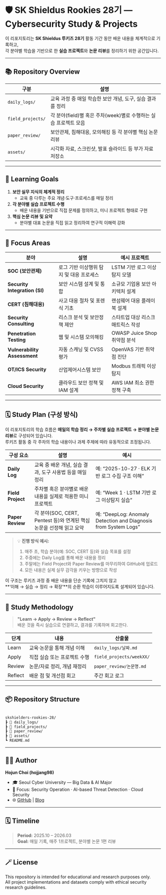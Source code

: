 # 🛡️ SK Shieldus Rookies 28기 — Cybersecurity Study & Projects

이 리포지토리는 **SK Shieldus 루키즈 28기** 활동 기간 동안 배운 내용을 체계적으로 기록하고,  
각 분야별 학습을 기반으로 한 **실습 프로젝트**와 **논문 리뷰**를 정리하기 위한 공간입니다.

---

## 📚 Repository Overview

| 구분 | 설명 |
|------|------|
| `daily_logs/` | 교육 과정 중 매일 학습한 보안 개념, 도구, 실습 결과를 정리 |
| `field_projects/` | 각 분야(field)별 혹은 주차(week)별로 수행하는 실습 프로젝트 모음 |
| `paper_review/` | 보안관제, 침해대응, 모의해킹 등 각 분야별 핵심 논문 리뷰 |
| `assets/` | 시각화 자료, 스크린샷, 발표 슬라이드 등 부가 자료 저장소 |

---

## 🧭 Learning Goals

1. **보안 실무 지식의 체계적 정리**
   - 교육 중 다루는 주요 개념·도구·프로세스를 매일 정리
2. **각 분야별 실습 프로젝트 수행**
   - 배운 내용을 기반으로 직접 문제를 정의하고, 미니 프로젝트 형태로 구현
3. **핵심 논문 리뷰 및 요약**
   - 분야별 대표 논문을 직접 읽고 정리하여 연구적 이해력 강화

---

## 🧩 Focus Areas

| 분야 | 설명 | 예시 프로젝트 |
|------|------|----------------|
| **SOC (보안관제)** | 로그 기반 이상행위 탐지 및 대응 프로세스 | LSTM 기반 로그 이상탐지 모델 |
| **Security Integration (SI)** | 보안 시스템 설계 및 통합 | 소규모 기업용 보안 아키텍처 설계 |
| **CERT (침해대응)** | 사고 대응 절차 및 포렌식 기초 | 랜섬웨어 대응 플레이북 설계 |
| **Security Consulting** | 리스크 분석 및 보안정책 제안 | 스타트업 대상 리스크 매트릭스 작성 |
| **Penetration Testing** | 웹 및 시스템 모의해킹 | OWASP Juice Shop 취약점 분석 |
| **Vulnerability Assessment** | 자동 스캐닝 및 CVSS 평가 | OpenVAS 기반 취약점 진단 |
| **OT/ICS Security** | 산업제어시스템 보안 | Modbus 트래픽 이상 탐지 |
| **Cloud Security** | 클라우드 보안 정책 및 IAM 설계 | AWS IAM 최소 권한 정책 구축 |

---

## 🗓️ Study Plan (구성 방식)

이 리포지토리의 학습 흐름은 **매일의 학습 정리 → 주차별 실습 프로젝트 → 분야별 논문 리뷰**로 구성되어 있습니다.  
루키즈 활동 중 각 주차의 학습 내용이나 과제 주제에 따라 유동적으로 조정됩니다.

| 구성 요소 | 설명 | 예시 |
|------------|------|------|
| **Daily Log** | 교육 중 배운 개념, 실습 결과, 도구 사용법 등을 매일 정리 | 예: “2025-10-27 · ELK 기반 로그 수집 구조 이해” |
| **Field Project** | 주차별 혹은 분야별로 배운 내용을 실제로 적용한 미니 프로젝트 | 예: “Week 1 · LSTM 기반 로그 이상탐지 실습” |
| **Paper Review** | 각 분야(SOC, CERT, Pentest 등)와 연계된 핵심 논문을 선정해 읽고 요약 | 예: “DeepLog: Anomaly Detection and Diagnosis from System Logs” |

> 💡 **진행 방식 예시:**  
> 1. 매주 초, 학습 분야(예: SOC, CERT 등)와 실습 목표를 설정  
> 2. 주중에는 Daily Log를 통해 배운 내용을 정리  
> 3. 주말에는 Field Project와 Paper Review를 마무리하여 GitHub에 업로드  
> 4. 모든 내용은 실제 실무 감각을 키우는 방향으로 작성  

이 구조는 루키즈 과정 중 배운 내용을 단순 기록에 그치지 않고  
**‘이해 → 실습 → 정리 → 확장’**의 순환 학습이 이루어지도록 설계되어 있습니다.


---

## 🧠 Study Methodology

> **"Learn → Apply → Review → Reflect"**  
> 배운 것을 즉시 실습으로 연결하고, 결과를 기록하며 회고한다.

| 단계 | 내용 | 산출물 |
|------|------|--------|
| Learn | 교육·논문을 통해 개념 이해 | `daily_logs/날짜.md` |
| Apply | 직접 실습 또는 프로젝트 수행 | `field_projects/weekXX/` |
| Review | 논문/자료 정리, 개념 재정리 | `paper_review/논문명.md` |
| Reflect | 배운 점 및 개선점 회고 | 주간 회고 로그 |

---

## 📦 Repository Structure

```bash

skshielders-rookies-28/
┣ 📂 daily_logs/
┣ 📂 field_projects/
┣ 📂 paper_review/
┣ 📂 assets/
┗ README.md

```


---

## 🧑‍💻 Author
**Hojun Choi (hojjang98)**  
- 🎓 Seoul Cyber University — Big Data & AI Major  
- 🧠 Focus: Security Operation · AI-based Threat Detection · Cloud Security  
- 🌐 [GitHub](https://github.com/hojjang98) | [Blog](https://hojjang98.github.io)

---

## 🗓️ Timeline
> **Period:** 2025.10 – 2026.03  
> **Goal:** 매일 기록, 매주 1프로젝트, 분야별 논문 1편 리뷰  

---

## 🪄 License
This repository is intended for educational and research purposes only.  
All project implementations and datasets comply with ethical security research guidelines.
